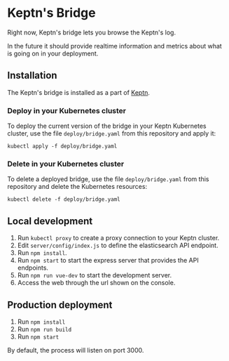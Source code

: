 # Keptn's Bridge

Right now, Keptn's bridge lets you browse the Keptn's log.

In the future it should provide realtime information and metrics about what is going on in your deployment.

## Installation

The Keptn's bridge is installed as a part of [Keptn](https://keptn.sh).

### Deploy in your Kubernetes cluster

To deploy the current version of the bridge in your Keptn Kubernetes cluster, use the file `deploy/bridge.yaml` from this repository and apply it:

```console
kubectl apply -f deploy/bridge.yaml
```

### Delete in your Kubernetes cluster

To delete a deployed bridge, use the file `deploy/bridge.yaml` from this repository and delete the Kubernetes resources:

```console
kubectl delete -f deploy/bridge.yaml
```

## Local development

1. Run `kubectl proxy` to create a proxy connection to your Keptn cluster.
2. Edit `server/config/index.js` to define the elasticsearch API endpoint.
3. Run `npm install`.
4. Run `npm start` to start the express server that provides the API endpoints.
5. Run `npm run vue-dev` to start the development server.
6. Access the web through the url shown on the console.

## Production deployment

1. Run `npm install`
2. Run `npm run build`
3. Run `npm start`

By default, the process will listen on port 3000.
